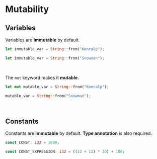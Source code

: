 # Mutability
## Variables
Variables are **immutable** by default.
```rust
let immutable_var = String::from("Kenralp");

let immutable_var = String::from("Snowman");
```
</br>

The `mut` keyword makes it **mutable**.
```rust
let mut mutable_var = String::from("Kenralp");

mutable_var = String::from("Snowman");
```
</br>

## Constants
Constants are **immutable** by default. **Type annotation** is also required.
```rust
const CONST: i32 = 1600;

const CONST_EXPRESSION: i32 = ((12 + 12) * 30) + 100;
```

</br>
